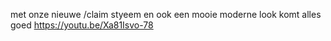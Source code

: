 met onze nieuwe /claim styeem en ook een mooie moderne look komt alles goed
https://youtu.be/Xa81Isvo-78
